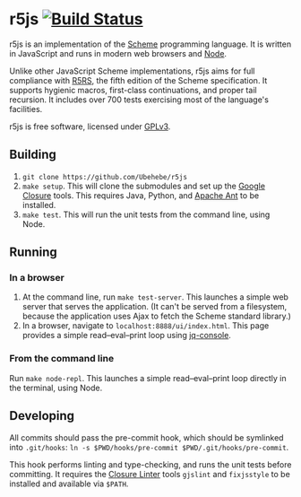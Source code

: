 # r5js [![Build Status](https://drone.io/github.com/Ubehebe/r5js/status.png)](https://drone.io/github.com/Ubehebe/r5js/latest)

r5js is an implementation of the
[Scheme](http://en.wikipedia.org/wiki/Scheme_(programming_language))
programming language. It is written in JavaScript and runs in
modern web browsers and [Node](http://nodejs.org/).

Unlike other JavaScript Scheme implementations, r5js aims for full compliance
with [R5RS](http://www.schemers.org/Documents/Standards/R5RS/HTML/),
the fifth edition of the Scheme specification. It supports hygienic macros,
first-class continuations, and proper tail recursion. It includes over 700 tests
exercising most of the language's facilities.

r5js is free software, licensed under
[GPLv3](http://www.gnu.org/copyleft/gpl.html).

## Building

1. `git clone https://github.com/Ubehebe/r5js`
2. `make setup`. This will clone the submodules and set up the
   [Google Closure](https://developers.google.com/closure/) tools.
   This requires Java, Python, and
   [Apache Ant](http://en.wikipedia.org/wiki/Apache_Ant) to be installed.
3. `make test`. This will run the unit tests from the command line, using Node.

## Running

### In a browser

1. At the command line, run `make test-server`.
   This launches a simple web server that serves the application.
   (It can't be served from a filesystem, because the application uses Ajax
   to fetch the Scheme standard library.)
2. In a browser, navigate to `localhost:8888/ui/index.html`.
   This page provides a simple read–eval–print loop using
   [jq-console](https://github.com/replit/jq-console).

### From the command line

Run `make node-repl`. This launches a simple read–eval–print loop
directly in the terminal, using Node.

## Developing

All commits should pass the pre-commit hook, which should be symlinked
into  `.git/hooks`:  `ln -s $PWD/hooks/pre-commit $PWD/.git/hooks/pre-commit`.

This hook performs linting and type-checking, and runs the unit tests before
committing. It requires the
[Closure Linter](https://developers.google.com/closure/utilities/) tools
`gjslint` and `fixjsstyle` to be installed and available via `$PATH`.
